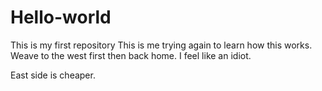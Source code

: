 # Hello-world
This is my first repository
This is me trying again to learn how this works.
Weave to the west first then back home.
I feel like an idiot.

East side is cheaper.
